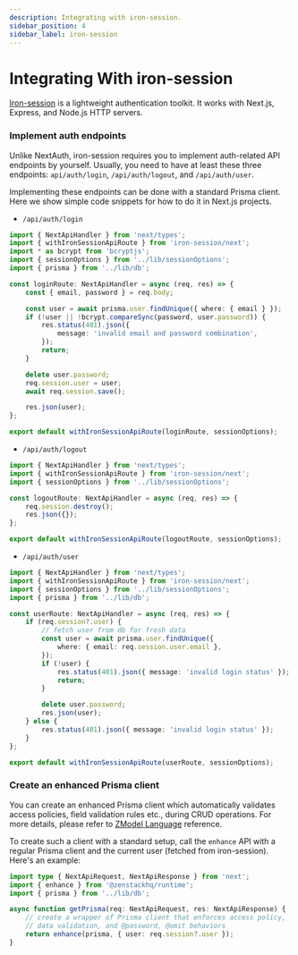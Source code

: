 ```yaml
---
description: Integrating with iron-session.
sidebar_position: 4
sidebar_label: iron-session
---
```


# Integrating With iron-session

[Iron-session](https://www.npmjs.com/package/iron-session) is a lightweight authentication toolkit. It works with Next.js, Express, and Node.js HTTP servers.

### Implement auth endpoints

Unlike NextAuth, iron-session requires you to implement auth-related API endpoints by yourself. Usually, you need to have at least these three endpoints: `api/auth/login`, `/api/auth/logout`, and `/api/auth/user`.

Implementing these endpoints can be done with a standard Prisma client. Here we show simple code snippets for how to do it in Next.js projects.

-   `/api/auth/login`

```ts title='/src/pages/api/auth/login.ts'
import { NextApiHandler } from 'next/types';
import { withIronSessionApiRoute } from 'iron-session/next';
import * as bcrypt from 'bcryptjs';
import { sessionOptions } from '../lib/sessionOptions';
import { prisma } from '../lib/db';

const loginRoute: NextApiHandler = async (req, res) => {
    const { email, password } = req.body;

    const user = await prisma.user.findUnique({ where: { email } });
    if (!user || !bcrypt.compareSync(password, user.password)) {
        res.status(401).json({
            message: 'invalid email and password combination',
        });
        return;
    }

    delete user.password;
    req.session.user = user;
    await req.session.save();

    res.json(user);
};

export default withIronSessionApiRoute(loginRoute, sessionOptions);
```

-   `/api/auth/logout`

```ts title='/src/pages/api/auth/logout.ts'
import { NextApiHandler } from 'next/types';
import { withIronSessionApiRoute } from 'iron-session/next';
import { sessionOptions } from '../lib/sessionOptions';

const logoutRoute: NextApiHandler = async (req, res) => {
    req.session.destroy();
    res.json({});
};

export default withIronSessionApiRoute(logoutRoute, sessionOptions);
```

-   `/api/auth/user`

```ts title='/src/pages/api/auth/user.ts'
import { NextApiHandler } from 'next/types';
import { withIronSessionApiRoute } from 'iron-session/next';
import { sessionOptions } from '../lib/sessionOptions';
import { prisma } from '../lib/db';

const userRoute: NextApiHandler = async (req, res) => {
    if (req.session?.user) {
        // fetch user from db for fresh data
        const user = await prisma.user.findUnique({
            where: { email: req.session.user.email },
        });
        if (!user) {
            res.status(401).json({ message: 'invalid login status' });
            return;
        }

        delete user.password;
        res.json(user);
    } else {
        res.status(401).json({ message: 'invalid login status' });
    }
};

export default withIronSessionApiRoute(userRoute, sessionOptions);
```

### Create an enhanced Prisma client

You can create an enhanced Prisma client which automatically validates access policies, field validation rules etc., during CRUD operations. For more details, please refer to [ZModel Language](/docs/reference/zmodel-language) reference.

To create such a client with a standard setup, call the `enhance` API with a regular Prisma client and the current user (fetched from iron-session). Here's an example:

```ts
import type { NextApiRequest, NextApiResponse } from 'next';
import { enhance } from '@zenstackhq/runtime';
import { prisma } from '../lib/db';

async function getPrisma(req: NextApiRequest, res: NextApiResponse) {
    // create a wrapper of Prisma client that enforces access policy,
    // data validation, and @password, @omit behaviors
    return enhance(prisma, { user: req.session?.user });
}
```
